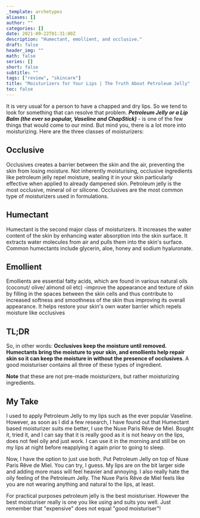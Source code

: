 ```yaml
---
_template: archetypes
aliases: []
author: ""
categories: []
date: 2021-09-22T01:31:00Z
description: "Humectant, emollient, and occlusive."
draft: false
header_img: ""
math: false
series: []
short: false
subtitle: ""
tags: ["review", "skincare"]
title: "Moisturizers for Your Lips | The Truth About Petroleum Jelly"
toc: false
---
```


It is very usual for a person to have a chapped and dry lips. So we tend to look for something that can resolve that problem. **_Petroleum Jelly or a Lip Balm (the ever so popular, Vaseline and ChapStick)_** - is one of the few things that would come to our mind. But mind you, there is a lot more into moisturizing. Here are the three classes of moisturizers:

## Occlusive

Occlusives creates a barrier between the skin and the air, preventing the skin from losing moisture. Not inherently moisturising, occlusive ingredients like petroleum jelly repel moisture, sealing it in your skin particularly effective when applied to already dampened skin. Petroleum jelly is the most occlusive, mineral oil or silicone. Occlusives are the most common type of moisturizers used in formulations.

## Humectant

Humectant is the second major class of moisturizers. It increases the water content of the skin by enhancing water absorption into the skin surface. It extracts water molecules from air and pulls them into the skin's surface. Common humectants include glycerin, aloe, honey and sodium hyaluronate.

## Emollient

Emollients are essential fatty acids, which are found in various natural oils (coconut/ olive/ almond oil etc) -improve the appearance and texture of skin by filling in the spaces between the skin cells and thus contribute to increased softness and smoothness of the skin thus improving its overall appearance. It helps restore your skin's own water barrier which repels moisture like occlusives

## TL;DR

So, in other words: **Occlusives keep the moisture until removed. Humectants bring the moisture to your skin, and emollients help repair skin so it can keep the moisture in without the presence of occlusives**. A good moisturiser contains all three of these types of ingredient.

**Note** that these are not pre-made moisturizers, but rather moisturizing ingredients.

## My Take

I used to apply Petroleum Jelly to my lips such as the ever popular Vaseline. However, as soon as I did a few research, I have found out that Humectant based moisturizer suits me better, I use the Nuxe Paris Rêve de Miel. Bought it, tried it, and I can say that it is really good as it is not heavy on the lips, does not feel oily and just work. I can use it in the morning and still be on my lips at night before reapplying it again prior to going to sleep.

Now, I have the option to just use both. Put Petroleum Jelly on top of Nuxe Paris Rêve de Miel. You can try, I guess. My lips are on the bit larger side and adding more mass will feel heavier and annoying. I also really hate the oily feeling of the Petroleum Jelly. The Nuxe Paris Rêve de Miel feels like you are not wearing anything and natural to the lips, at least.

For practical purposes petroleum jelly is the best moisturiser. However the best moisturiser really is one you like using and suits you well. Just remember that "expensive" does not equal "good moisturiser"!
